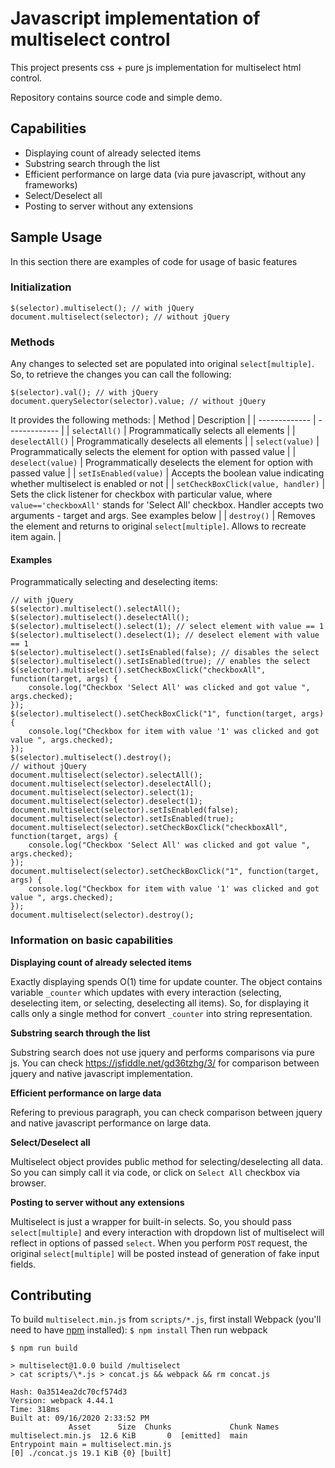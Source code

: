 # Javascript implementation of multiselect control
This project presents css + pure js implementation for multiselect html control.

Repository contains source code and simple demo.
## Capabilities
* Displaying count of already selected items
* Substring search through the list
* Efficient performance on large data (via pure javascript, without any frameworks)
* Select/Deselect all
* Posting to server without any extensions

## Sample Usage
In this section there are examples of code for usage of basic features
### Initialization
```
$(selector).multiselect(); // with jQuery
document.multiselect(selector); // without jQuery
```
### Methods
Any changes to selected set are populated into original `select[multiple]`. So, to retrieve the changes you can call the following:
```
$(selector).val(); // with jQuery
document.querySelector(selector).value; // without jQuery
```
It provides the following methods:
| Method  | Description |
| ------------- | ------------- |
| `selectAll()`  | Programmatically selects all elements  |
| `deselectAll()` | Programmatically deselects all elements  |
| `select(value)`  | Programmatically selects the element for option with passed value  |
| `deselect(value)` | Programmatically deselects the element for option with passed value  |
| `setIsEnabled(value)` | Accepts the boolean value indicating whether multiselect is enabled or not |
| `setCheckBoxClick(value, handler)` | Sets the click listener for checkbox with particular value, where `value=='checkboxAll'` stands for 'Select All' checkbox. Handler accepts two arguments - target and args. See examples below |
| `destroy()` | Removes the element and returns to original `select[multiple]`. Allows to recreate item again. |
#### Examples
Programmatically selecting and deselecting items:
```
// with jQuery
$(selector).multiselect().selectAll();
$(selector).multiselect().deselectAll();
$(selector).multiselect().select(1); // select element with value == 1
$(selector).multiselect().deselect(1); // deselect element with value == 1
$(selector).multiselect().setIsEnabled(false); // disables the select
$(selector).multiselect().setIsEnabled(true); // enables the select
$(selector).multiselect().setCheckBoxClick("checkboxAll", function(target, args) {
    console.log("Checkbox 'Select All' was clicked and got value ", args.checked);
});
$(selector).multiselect().setCheckBoxClick("1", function(target, args) {
    console.log("Checkbox for item with value '1' was clicked and got value ", args.checked);
});
$(selector).multiselect().destroy();
// without jQuery
document.multiselect(selector).selectAll();
document.multiselect(selector).deselectAll();
document.multiselect(selector).select(1);
document.multiselect(selector).deselect(1);
document.multiselect(selector).setIsEnabled(false);
document.multiselect(selector).setIsEnabled(true);
document.multiselect(selector).setCheckBoxClick("checkboxAll", function(target, args) {
    console.log("Checkbox 'Select All' was clicked and got value ", args.checked);
});
document.multiselect(selector).setCheckBoxClick("1", function(target, args) {
    console.log("Checkbox for item with value '1' was clicked and got value ", args.checked);
});
document.multiselect(selector).destroy();
```
### Information on basic capabilities
**Displaying count of already selected items**

Exactly displaying spends O(1) time for update counter.
The object contains variable `_counter`  which updates with every interaction (selecting, deselecting item, or selecting, deselecting all items).
So, for displaying it calls only a single method for convert `_counter` into string representation.

**Substring search through the list**

Substring search does not use jquery and performs comparisons via pure js.
You can check https://jsfiddle.net/gd36tzhg/3/ for comparison between jquery and native javascript implementation.

**Efficient performance on large data**

Refering to previous paragraph, you can check comparison between jquery and native javascript performance on large data.

**Select/Deselect all**

Multiselect object provides public method for selecting/deselecting all data. So you can simply call it via code, or click on `Select All` checkbox via browser.

**Posting to server without any extensions**

Multiselect is just a wrapper for built-in selects. So, you should pass `select[multiple]` and every interaction with dropdown list of multiselect will reflect in options of passed `select`. When you perform `POST` request, the original `select[multiple]` will be posted instead of generation of fake input fields.

## Contributing
To build `multiselect.min.js` from `scripts/*.js`, first install Webpack (you'll need to have [npm](https://www.npmjs.com/get-npm) installed):
```$ npm install```
Then run webpack
```
$ npm run build

> multiselect@1.0.0 build /multiselect
> cat scripts/\*.js > concat.js && webpack && rm concat.js

Hash: 0a3514ea2dc70cf574d3
Version: webpack 4.44.1
Time: 318ms
Built at: 09/16/2020 2:33:52 PM
             Asset      Size  Chunks             Chunk Names
multiselect.min.js  12.6 KiB       0  [emitted]  main
Entrypoint main = multiselect.min.js
[0] ./concat.js 19.1 KiB {0} [built]
```

